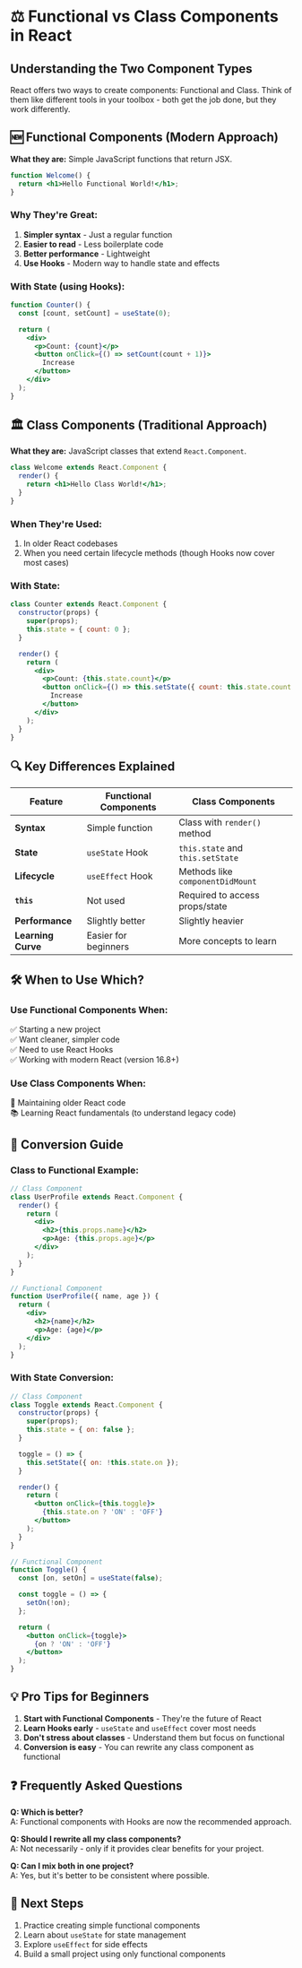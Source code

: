 # ⚖️ Functional vs Class Components in React

## Understanding the Two Component Types

React offers two ways to create components: Functional and Class. Think of them like different tools in your toolbox - both get the job done, but they work differently.

## 🆕 Functional Components (Modern Approach)

**What they are:** Simple JavaScript functions that return JSX.

```jsx
function Welcome() {
  return <h1>Hello Functional World!</h1>;
}
```

### Why They're Great:
1. **Simpler syntax** - Just a regular function
2. **Easier to read** - Less boilerplate code
3. **Better performance** - Lightweight
4. **Use Hooks** - Modern way to handle state and effects

### With State (using Hooks):
```jsx
function Counter() {
  const [count, setCount] = useState(0);

  return (
    <div>
      <p>Count: {count}</p>
      <button onClick={() => setCount(count + 1)}>
        Increase
      </button>
    </div>
  );
}
```

## 🏛️ Class Components (Traditional Approach)

**What they are:** JavaScript classes that extend `React.Component`.

```jsx
class Welcome extends React.Component {
  render() {
    return <h1>Hello Class World!</h1>;
  }
}
```

### When They're Used:
1. In older React codebases
2. When you need certain lifecycle methods (though Hooks now cover most cases)

### With State:
```jsx
class Counter extends React.Component {
  constructor(props) {
    super(props);
    this.state = { count: 0 };
  }

  render() {
    return (
      <div>
        <p>Count: {this.state.count}</p>
        <button onClick={() => this.setState({ count: this.state.count + 1 })}>
          Increase
        </button>
      </div>
    );
  }
}
```

## 🔍 Key Differences Explained

| Feature          | Functional Components | Class Components |
|------------------|----------------------|------------------|
| **Syntax**       | Simple function | Class with `render()` method |
| **State**        | `useState` Hook | `this.state` and `this.setState` |
| **Lifecycle**    | `useEffect` Hook | Methods like `componentDidMount` |
| **`this`**       | Not used | Required to access props/state |
| **Performance**  | Slightly better | Slightly heavier |
| **Learning Curve** | Easier for beginners | More concepts to learn |

## 🛠️ When to Use Which?

### Use Functional Components When:
✅ Starting a new project  
✅ Want cleaner, simpler code  
✅ Need to use React Hooks  
✅ Working with modern React (version 16.8+)  

### Use Class Components When:
🔄 Maintaining older React code  
📚 Learning React fundamentals (to understand legacy code)  

## 🔄 Conversion Guide

### Class to Functional Example:
```jsx
// Class Component
class UserProfile extends React.Component {
  render() {
    return (
      <div>
        <h2>{this.props.name}</h2>
        <p>Age: {this.props.age}</p>
      </div>
    );
  }
}

// Functional Component
function UserProfile({ name, age }) {
  return (
    <div>
      <h2>{name}</h2>
      <p>Age: {age}</p>
    </div>
  );
}
```

### With State Conversion:
```jsx
// Class Component
class Toggle extends React.Component {
  constructor(props) {
    super(props);
    this.state = { on: false };
  }

  toggle = () => {
    this.setState({ on: !this.state.on });
  }

  render() {
    return (
      <button onClick={this.toggle}>
        {this.state.on ? 'ON' : 'OFF'}
      </button>
    );
  }
}

// Functional Component
function Toggle() {
  const [on, setOn] = useState(false);

  const toggle = () => {
    setOn(!on);
  };

  return (
    <button onClick={toggle}>
      {on ? 'ON' : 'OFF'}
    </button>
  );
}
```

## 💡 Pro Tips for Beginners

1. **Start with Functional Components** - They're the future of React
2. **Learn Hooks early** - `useState` and `useEffect` cover most needs
3. **Don't stress about classes** - Understand them but focus on functional
4. **Conversion is easy** - You can rewrite any class component as functional

## ❓ Frequently Asked Questions

**Q: Which is better?**  
A: Functional components with Hooks are now the recommended approach.

**Q: Should I rewrite all my class components?**  
A: Not necessarily - only if it provides clear benefits for your project.

**Q: Can I mix both in one project?**  
A: Yes, but it's better to be consistent where possible.

## 🚀 Next Steps

1. Practice creating simple functional components
2. Learn about `useState` for state management
3. Explore `useEffect` for side effects
4. Build a small project using only functional components
